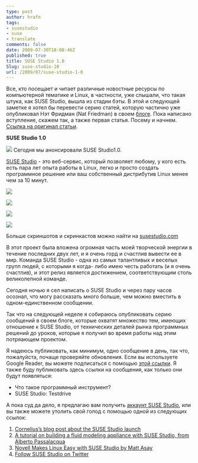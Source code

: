 ```yaml
---
type: post
author: hrafn
tags:
- susestudio
- suse
- translate
comments: false
date: 2009-07-30T18:08:46Z
published: true
title: SUSE Studio 1.0
Slug: suse-studio-10
url: /2009/07/suse-studio-1-0
---
```


Все, кто посещает и читает различные новостные ресурсы по компьютерной
тематике и Linux, в частности, уже слышали, что такая штука, как SUSE Studio,
вышла из стадии бэты. В этой и следующей заметке я хотел бы перевести серию
статей, которую частично уже опубликовал Нэт Фридман (Nat Friedman) в своем
[блоге](http://nat.org/blog). Пока написано вступление, скажем так, а также
первая статья. Посему и начнем. [Ссылка на оригинал статьи](http://nat.org/blog/2009/07/suse-studio-10/).

**SUSE Studio 1.0**

[![](/images/2009/07/30/hatchingout.png)](/images/2009/07/30/hatchingout.png)
Сегодня мы анонсировали SUSE Studio1.0.

[SUSE Studio](http://susestudio.com/) - это веб-сервис, который позволяет
любому, у кого есть есть пара лет опыта работы в Linux, легко и просто создать
программное решение или ваш собственный дистрибутив Linux менее чем за 10
минут.

[![](/images/2009/07/30/susestudio/screenshot1.png)](/images/2009/07/30/susestudio/screenshot1.png)

[![](/images/2009/07/30/susestudio/screenshot2.png)](/images/2009/07/30/susestudio/screenshot2.png)

[![](/images/2009/07/30/susestudio/screenshot3.png)](/images/2009/07/30/susestudio/screenshot3.png)

[![](/images/2009/07/30/susestudio/screenshot4.png)](/images/2009/07/30/susestudio/screenshot4.png)

Больше скриншотов и скринкастов можно найти на
[susestudio.com](http://susestudio.com/)

В этот проект была вложена огромная часть моей творческой энергии в течение
последних двух лет, и я очень горд и счастлив вывести ее в мир. Команда SUSE
Studio - одна из самых талантливых и веселых групп людей, с которыми я когда-
либо имею честь работать (и я очень счастлив), и этот релиз является
достижением, соответствующим столь великолепной команде.

Сегодня ночью я сел написать о SUSE Studio и через пару часов осознал, что
могу рассказать много больше, чем можно вместить в одном-единственном
сообщении.

Так что на следующей неделе я собираюсь опубликовать серию сообщений в своем
блоге, которые охватят множество тем, имеющих отношение к SUSE Studio, от
технических деталей рынка программных решений до уроков, которые я получил во
время работы над этим потряающем проектом.

Я надеюсь публиковать, как минимум, одно сообщение в день, так что,
пожалуйста, почаще проверяйте обновления. Если вы используете Google Reader,
вы можете подписаться с помощью [этой ссылки](http://www.google.com/reader/preview/*/feed/http://nat.org/blog/feed).
Я также буду публиковать здесь ссылки на сообщения, как только они будут
появляться:

  * Что такое программный инструмент?
  * SUSE Studio: Testdrive

А пока суд да дело, я предлагаю вам получить [аккаунт SUSE Studio](http://susestudio.com/), или вы также можете утолить свой голод с
помощью одной из следующих ссылок:

  1. [Cornelius’s blog post about the SUSE Studio launch](http://blog.cornelius-schumacher.de/2009/07/suse-studio-launch.html)
  2. [A tutorial on building a fluid modeling appliance with SUSE Studio, from Alberto Passalacqua](http://files.getdropbox.com/u/659842/Blog/openSUSE/StudioOpenFOAM.pdf)
  3. [Novell Makes Linux Easy with SUSE Studio by Matt Asay](http://news.cnet.com/8301-13505_3-10297225-16.html?tag=mncol;title)
  4. [Follow SUSE Studio on Twitter](http://twitter.com/susestudio)


